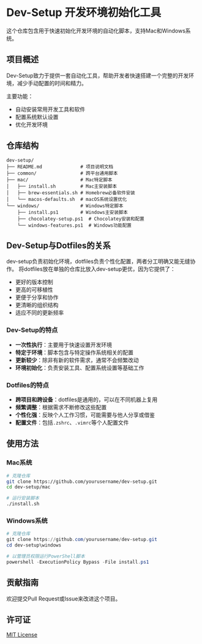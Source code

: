 # Dev-Setup 开发环境初始化工具

这个仓库包含用于快速初始化开发环境的自动化脚本，支持Mac和Windows系统。

## 项目概述

Dev-Setup致力于提供一套自动化工具，帮助开发者快速搭建一个完整的开发环境，减少手动配置的时间和精力。

主要功能：
- 自动安装常用开发工具和软件
- 配置系统默认设置
- 优化开发环境

## 仓库结构

```
dev-setup/
├── README.md              # 项目说明文档
├── common/                # 跨平台通用脚本
├── mac/                   # Mac特定脚本
│   ├── install.sh         # Mac主安装脚本
│   ├── brew-essentials.sh # Homebrew必备软件安装
│   └── macos-defaults.sh  # macOS系统设置优化
└── windows/               # Windows特定脚本
    ├── install.ps1        # Windows主安装脚本
    ├── chocolatey-setup.ps1  # Chocolatey安装和配置
    └── windows-features.ps1  # Windows功能配置
```

## Dev-Setup与Dotfiles的关系

dev-setup负责初始化环境，dotfiles负责个性化配置，两者分工明确又能无缝协作。
将dotfiles放在单独的仓库比放入dev-setup更优，因为它提供了：

- 更好的版本控制
- 更高的可移植性
- 更便于分享和协作
- 更清晰的组织结构
- 适应不同的更新频率

### Dev-Setup的特点

- **一次性执行**：主要用于快速设置开发环境
- **特定于环境**：脚本包含与特定操作系统相关的配置
- **更新较少**：除非有新的软件需求，通常不会频繁改动
- **环境初始化**：负责安装工具、配置系统设置等基础工作

### Dotfiles的特点

- **跨项目和跨设备**：dotfiles是通用的，可以在不同机器上复用
- **频繁调整**：根据需求不断修改这些配置
- **个性化强**：反映个人工作习惯，可能需要与他人分享或借鉴
- **配置文件**：包括`.zshrc`、`.vimrc`等个人配置文件

## 使用方法

### Mac系统

```bash
# 克隆仓库
git clone https://github.com/yourusername/dev-setup.git
cd dev-setup/mac

# 运行安装脚本
./install.sh
```

### Windows系统

```powershell
# 克隆仓库
git clone https://github.com/yourusername/dev-setup.git
cd dev-setup\windows

# 以管理员权限运行PowerShell脚本
powershell -ExecutionPolicy Bypass -File install.ps1
```

## 贡献指南

欢迎提交Pull Request或Issue来改进这个项目。

## 许可证

[MIT License](LICENSE)